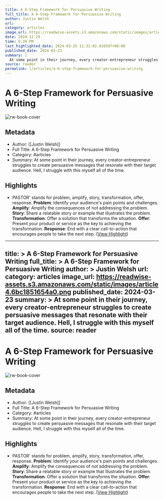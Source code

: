 ```yaml
---
title: A 6-Step Framework for Persuasive Writing
full_title: A 6-Step Framework for Persuasive Writing
author: Justin Welsh
url: 
category: articles
image_url: https://readwise-assets.s3.amazonaws.com/static/images/article4.6bc1851654a0.png
date: 2024-12-29
time: 6:39 PM
last_highlighted_date: 2024-03-25 11:31:02.816597+00:00
published_date: 2024-03-23
summary: |
  At some point in their journey, every creator-entrepreneur struggles to create persuasive messages that resonate with their target audience. Hell, I struggle with this myself all of the time.
source: reader
permalink: l/articles/a-6-step-framework-for-persuasive-writing
---
```

# A 6-Step Framework for Persuasive Writing

![rw-book-cover](https://readwise-assets.s3.amazonaws.com/static/images/article4.6bc1851654a0.png)

## Metadata
- Author: [[Justin Welsh]]
- Full Title: A 6-Step Framework for Persuasive Writing
- Category: #articles
- Summary: At some point in their journey, every creator-entrepreneur struggles to create persuasive messages that resonate with their target audience. Hell, I struggle with this myself all of the time.

## Highlights
- PASTOR' stands for problem, amplify, story, transformation, offer, response.
  **Problem**: Identify your audience's pain points and challenges.
  **Amplify**: Amplify the consequences of not addressing the problem.
  **Story**: Share a relatable story or example that illustrates the problem.
  **Transformation**: Offer a solution that transforms the situation.
  **Offer**: Present your product or service as the key to achieving the transformation.
  **Response**: End with a clear call-to-action that encourages people to take the next step. ([View Highlight](https://read.readwise.io/read/01hstp1kgahbv577da8der3ajv))


---
title: >
  A 6-Step Framework for Persuasive Writing
full_title: >
  A 6-Step Framework for Persuasive Writing
author: >
  Justin Welsh
url: 
category: articles
image_url: https://readwise-assets.s3.amazonaws.com/static/images/article4.6bc1851654a0.png
published_date: 2024-03-23
summary: >
  At some point in their journey, every creator-entrepreneur struggles to create persuasive messages that resonate with their target audience. Hell, I struggle with this myself all of the time.
source: reader
---
# A 6-Step Framework for Persuasive Writing

![rw-book-cover](https://readwise-assets.s3.amazonaws.com/static/images/article4.6bc1851654a0.png)

## Metadata
- Author: [[Justin Welsh]]
- Full Title: A 6-Step Framework for Persuasive Writing
- Category: #articles
- Summary: At some point in their journey, every creator-entrepreneur struggles to create persuasive messages that resonate with their target audience. Hell, I struggle with this myself all of the time.

## Highlights
- PASTOR' stands for problem, amplify, story, transformation, offer, response.
  **Problem**: Identify your audience's pain points and challenges.
  **Amplify**: Amplify the consequences of not addressing the problem.
  **Story**: Share a relatable story or example that illustrates the problem.
  **Transformation**: Offer a solution that transforms the situation.
  **Offer**: Present your product or service as the key to achieving the transformation.
  **Response**: End with a clear call-to-action that encourages people to take the next step. ([View Highlight](https://read.readwise.io/read/01hstp1kgahbv577da8der3ajv))


